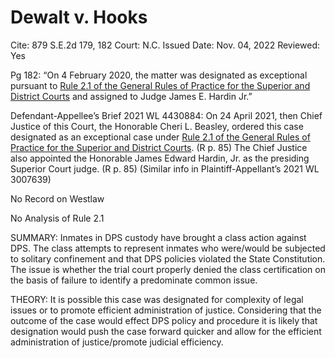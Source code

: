 # Dewalt v. Hooks

Cite: 879 S.E.2d 179, 182
Court: N.C.
Issued Date: Nov. 04, 2022
Reviewed: Yes

Pg 182: “On 4 February 2020, the matter was designated as exceptional pursuant to [Rule 2.1 of the General Rules of Practice for the Superior and District Courts](https://1.next.westlaw.com/Link/Document/FullText?findType=L&pubNum=1008947&cite=NCRSUPDR2.1&originatingDoc=Id57e3e705c6b11ed942a9fe69e38db32&refType=LQ&originationContext=document&transitionType=DocumentItem&ppcid=0f71c9b2b7c74993bb4ae2e0ad26dc79&contextData=(sc.Search)) and assigned to Judge James E. Hardin Jr.”

Defendant-Appellee’s Brief 2021 WL 4430884: On 24 April 2021, then Chief Justice of this Court, the Honorable Cheri L. Beasley, ordered this case designated as an exceptional case under [Rule 2.1 of the General Rules of Practice for the Superior and District Courts](https://1.next.westlaw.com/Link/Document/FullText?findType=L&pubNum=1008947&cite=NCRSUPDR2.1&originatingDoc=I069ed734203911ecbe08bc7a310cf3b9&refType=LQ&originationContext=document&transitionType=DocumentItem&ppcid=de537d73e09f4e5d834b6179d4c215a1&contextData=(sc.RelatedInfo)). (R p. 85) The Chief Justice also appointed the Honorable James Edward Hardin, Jr. as the presiding Superior Court judge. (R p. 85) (Similar info in Plaintiff-Appellant’s 2021 WL 3007639)

No Record on Westlaw

No Analysis of Rule 2.1

SUMMARY: Inmates in DPS custody have brought a class action against DPS. The class attempts to represent inmates who were/would be subjected to solitary confinement and that DPS policies violated the State Constitution. The issue is whether the trial court properly denied the class certification on the basis of failure to identify a predominate common issue.

THEORY: It is possible this case was designated for complexity of legal issues or to promote efficient administration of justice. Considering that the outcome of the case would effect DPS policy and procedure it is likely that designation would push the case forward quicker and allow for the efficient administration of justice/promote judicial efficiency.